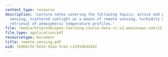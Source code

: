 ```yaml
---
content_type: resource
description: 'Lecture notes covering the following topics: active and passive remote
  sensing, scattered sunlight as a means of remote sensing, turbidity detection and
  retrieval of atmospheric temperature profiles.'
file: /media/https%3A/open-learning-course-data-rc.s3.amazonaws.com/12-815-atmospheric-radiation-fall-2006/7b9b6c5e92a345aa5cb3c1291db442b2_remote_sensing.pdf
file_type: application/pdf
resourcetype: Document
title: remote_sensing.pdf
uid: 7b9b6c5e-92a3-45aa-5cb3-c1291db442b2
---
```

